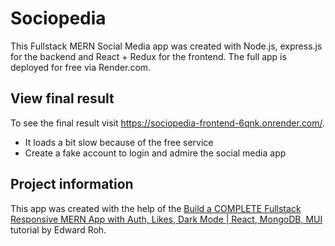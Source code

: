 # Sociopedia

This Fullstack MERN Social Media app was created with Node.js, express.js for the backend and React + Redux for the frontend. The full app is deployed for free via Render.com.

## View final result

To see the final result visit https://sociopedia-frontend-6qnk.onrender.com/.
- It loads a bit slow because of the free service
- Create a fake account to login and admire the social media app

## Project information

This app was created with the help of the [Build a COMPLETE Fullstack Responsive MERN App with Auth, Likes, Dark Mode | React, MongoDB, MUI](https://www.youtube.com/watch?v=K8YELRmUb5o&t=13s) tutorial by Edward Roh.
